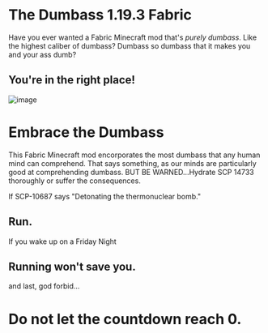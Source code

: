 # The Dumbass 1.19.3 Fabric

Have you ever wanted a Fabric Minecraft mod that's *purely dumbass*. Like the highest caliber of dumbass? Dumbass so dumbass that it makes you and your ass dumb?

## You're in the right place!

![image](https://user-images.githubusercontent.com/126293674/221340242-543e3505-98c2-456d-9730-d96b11ecba84.png)

# Embrace the Dumbass

This Fabric Minecraft mod encorporates the most dumbass that any human mind can comprehend. That says something, as our minds are particularly good at comprehending dumbass. BUT BE WARNED...Hydrate SCP 14733 thoroughly or suffer the consequences.

If SCP-10687 says "Detonating the thermonuclear bomb."

## Run.

If you wake up on a Friday Night

## Running won't save you.

and last, god forbid...

# Do not let the countdown reach 0.
